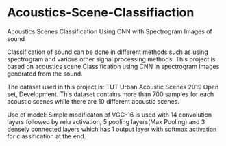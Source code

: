 # Acoustics-Scene-Classifiaction
Acoustics Scenes Classification Using CNN with Spectrogram Images of sound

Classification of sound can be done in different methods such as using spectrogram and various other signal processing methods. This project is based on acoustics scene Classification using CNN in spectrogram images generated from the sound. 

The dataset used in this project is: TUT Urban Acoustic Scenes 2019 Open set, Development. This dataset contains more than 700 samples for each acoustic scenes while there are 10 different acoustic scenes. 

Use of model: Simple modificaton of VGG-16 is used with 14 convolution layers followed by relu activation, 5 pooling layers(Max Pooling) and 3 densely connected layers which has 1 output layer with softmax activation for classification at the end. 
